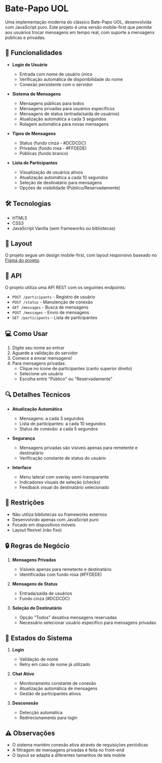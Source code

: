 # Bate-Papo UOL

Uma implementação moderna do clássico Bate-Papo UOL, desenvolvida com JavaScript puro. Este projeto é uma versão mobile-first que permite aos usuários trocar mensagens em tempo real, com suporte a mensagens públicas e privadas.

## 🎯 Funcionalidades

- **Login de Usuário**
  - Entrada com nome de usuário único
  - Verificação automática de disponibilidade do nome
  - Conexão persistente com o servidor

- **Sistema de Mensagens**
  - Mensagens públicas para todos
  - Mensagens privadas para usuários específicos
  - Mensagens de status (entrada/saída de usuários)
  - Atualização automática a cada 3 segundos
  - Rolagem automática para novas mensagens

- **Tipos de Mensagens**
  - Status (fundo cinza - #DCDCDC)
  - Privadas (fundo rosa - #FFDEDE)
  - Públicas (fundo branco)

- **Lista de Participantes**
  - Visualização de usuários ativos
  - Atualização automática a cada 10 segundos
  - Seleção de destinatário para mensagens
  - Opções de visibilidade (Público/Reservadamente)

## 🛠️ Tecnologias

- HTML5
- CSS3
- JavaScript Vanilla (sem frameworks ou bibliotecas)

## 📱 Layout

O projeto segue um design mobile-first, com layout responsivo baseado no [Figma do projeto](https://www.figma.com/design/sHg0G7zVCQe1CvpX5jyjf3/Chat-UOL?node-id=0-1).

## 🔄 API

O projeto utiliza uma API REST com os seguintes endpoints:

- `POST /participants` - Registro de usuário
- `POST /status` - Manutenção de conexão
- `GET /messages` - Busca de mensagens
- `POST /messages` - Envio de mensagens
- `GET /participants` - Lista de participantes

## 💻 Como Usar

1. Digite seu nome ao entrar
2. Aguarde a validação do servidor
3. Comece a enviar mensagens!
4. Para mensagens privadas:
   - Clique no ícone de participantes (canto superior direito)
   - Selecione um usuário
   - Escolha entre "Público" ou "Reservadamente"

## 🔍 Detalhes Técnicos

- **Atualização Automática**
  - Mensagens: a cada 3 segundos
  - Lista de participantes: a cada 10 segundos
  - Status de conexão: a cada 5 segundos

- **Segurança**
  - Mensagens privadas são visíveis apenas para remetente e destinatário
  - Verificação constante de status do usuário

- **Interface**
  - Menu lateral com overlay semi-transparente
  - Indicadores visuais de seleção (checks)
  - Feedback visual do destinatário selecionado

## 🚫 Restrições

- Não utiliza bibliotecas ou frameworks externos
- Desenvolvido apenas com JavaScript puro
- Focado em dispositivos móveis
- Layout flexível (não fixo)

## 🔒 Regras de Negócio

1. **Mensagens Privadas**
   - Visíveis apenas para remetente e destinatário
   - Identificadas com fundo rosa (#FFDEDE)

2. **Mensagens de Status**
   - Entrada/saída de usuários
   - Fundo cinza (#DCDCDC)

3. **Seleção de Destinatário**
   - Opção "Todos" desativa mensagens reservadas
   - Necessário selecionar usuário específico para mensagens privadas

## 🔄 Estados do Sistema

1. **Login**
   - Validação de nome
   - Retry em caso de nome já utilizado

2. **Chat Ativo**
   - Monitoramento constante de conexão
   - Atualização automática de mensagens
   - Gestão de participantes ativos

3. **Desconexão**
   - Detecção automática
   - Redirecionamento para login

## ⚠️ Observações

- O sistema mantém conexão ativa através de requisições periódicas
- A filtragem de mensagens privadas é feita no front-end
- O layout se adapta a diferentes tamanhos de tela mobile
